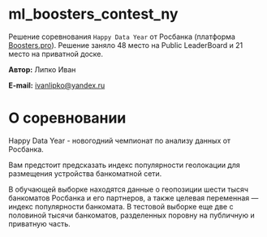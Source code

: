 # ml_boosters_contest_ny

Решение соревнования `Happy Data Year` от Росбанка (платформа [Boosters.pro]).
Решение заняло 48 место на Public LeaderBoard и 21 место на приватной доске.

[Boosters.pro]:https://boosters.pro/champ_21

**Автор:** Липко Иван

**E-mail:** ivanlipko@yandex.ru


# О соревновании
Happy Data Year - новогодний чемпионат по анализу данных от Росбанка.

Вам предстоит предсказать индекс популярности геолокации для размещения устройства банкоматной сети.

В обучающей выборке находятся данные о геопозиции шести тысяч банкоматов Росбанка и его партнеров, а также целевая переменная — индекс популярности банкомата. В тестовой выборке еще две с половиной тысячи банкоматов, разделенных поровну на публичную и приватную часть.
